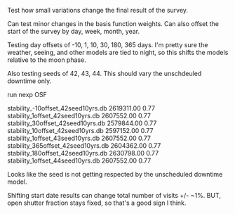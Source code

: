 
Test how small variations change the final result of the survey.

Can test minor changes in the basis function weights. Can also offset the start of the survey by day, week, month, year.

Testing day offsets of -10, 1, 10, 30, 180, 365 days. I'm pretty sure the weather, seeing, and other models are tied to night, so this shifts the models relative to the moon phase.

Also testing seeds of 42, 43, 44. This should vary the unschdeuled downtime only.

run  nexp   OSF

stability_-10offset_42seed10yrs.db  2619311.00  0.77 
stability_1offset_42seed10yrs.db   2607552.00   0.77 
stability_30offset_42seed10yrs.db   2579844.00  0.77 
stability_10offset_42seed10yrs.db  2597152.00   0.77 
stability_1offset_43seed10yrs.db   2607552.00   0.77 
stability_365offset_42seed10yrs.db 2604362.00   0.77 
stability_180offset_42seed10yrs.db 2630798.00   0.77 
stability_1offset_44seed10yrs.db  2607552.00    0.77 

Looks like the seed is not getting respected by the unscheduled downtime model. 

Shifting start date results can change total number of visits +/- ~1%. BUT, open shutter fraction stays fixed, so that's a good sign I think.